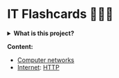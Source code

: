 # IT Flashcards 🧠📩🤯

<details>
  <summary><b>What is this project?</b></summary>
  <blockquote>

  Collapsible flashcards for preparing IT job interviews or studying IT topics.

  You can [contribute](CONTRIBUTING.md) :smile:
  </blockquote>
</details>

**Content:**
- [Computer networks](fc/networks.md)
- [Internet](fc/internet.md): [HTTP](fc/http.md)
